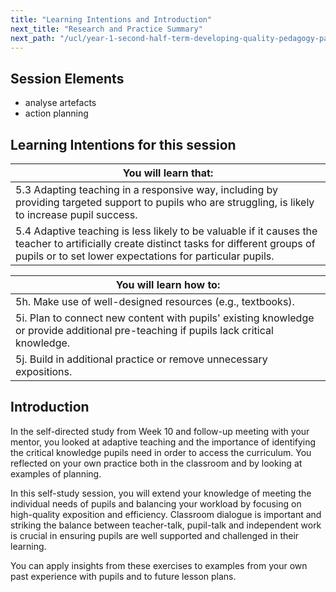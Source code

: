 ```yaml
---
title: "Learning Intentions and Introduction"
next_title: "Research and Practice Summary"
next_path: "/ucl/year-1-second-half-term-developing-quality-pedagogy-part-2/spring-week-4-ect-research-and-practice-summary"
---
```


## Session Elements

- analyse artefacts
- action planning

## Learning Intentions for this session

| You will learn that:                                                                                                                                                                                  |
| ----------------------------------------------------------------------------------------------------------------------------------------------------------------------------------------------------- |
| 5.3 Adapting teaching in a responsive way, including by providing targeted support to pupils who are struggling, is likely to increase pupil success.                                                 |
| 5.4 Adaptive teaching is less likely to be valuable if it causes the teacher to artificially create distinct tasks for different groups of pupils or to set lower expectations for particular pupils. |

| You will learn how to:                                                                                                                |
| ------------------------------------------------------------------------------------------------------------------------------------- |
| 5h. Make use of well-designed resources (e.g., textbooks).                                                                            |
| 5i. Plan to connect new content with pupils' existing knowledge or provide additional pre-teaching if pupils lack critical knowledge. |
| 5j. Build in additional practice or remove unnecessary expositions.                                                                   |

## Introduction

In the self-directed study from Week 10 and follow-up meeting with your mentor, you looked at adaptive teaching and the importance of identifying the critical knowledge pupils need in order to access the curriculum. You reflected on your own practice both in the classroom and by looking at examples of planning.

In this self-study session, you will extend your knowledge of meeting the individual needs of pupils and balancing your workload by focusing on high-quality exposition and efficiency. Classroom dialogue is important and striking the balance between teacher-talk, pupil-talk and independent work is crucial in ensuring pupils are well supported and challenged in their learning.

You can apply insights from these exercises to examples from your own past experience with pupils and to future lesson plans.
